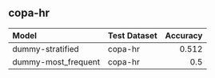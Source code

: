 ## copa-hr

| Model               | Test Dataset   |   Accuracy |
|:--------------------|:---------------|-----------:|
| dummy-stratified    | copa-hr        |      0.512 |
| dummy-most_frequent | copa-hr        |      0.5   |